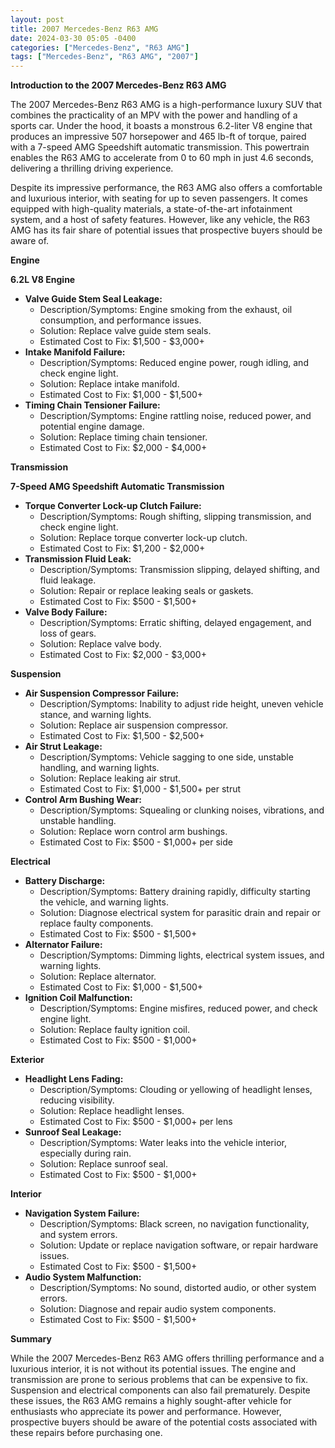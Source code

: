 ```yaml
---
layout: post
title: 2007 Mercedes-Benz R63 AMG
date: 2024-03-30 05:05 -0400
categories: ["Mercedes-Benz", "R63 AMG"]
tags: ["Mercedes-Benz", "R63 AMG", "2007"]
---
```

**Introduction to the 2007 Mercedes-Benz R63 AMG**

The 2007 Mercedes-Benz R63 AMG is a high-performance luxury SUV that combines the practicality of an MPV with the power and handling of a sports car. Under the hood, it boasts a monstrous 6.2-liter V8 engine that produces an impressive 507 horsepower and 465 lb-ft of torque, paired with a 7-speed AMG Speedshift automatic transmission. This powertrain enables the R63 AMG to accelerate from 0 to 60 mph in just 4.6 seconds, delivering a thrilling driving experience.

Despite its impressive performance, the R63 AMG also offers a comfortable and luxurious interior, with seating for up to seven passengers. It comes equipped with high-quality materials, a state-of-the-art infotainment system, and a host of safety features. However, like any vehicle, the R63 AMG has its fair share of potential issues that prospective buyers should be aware of.

**Engine**

**6.2L V8 Engine**

* **Valve Guide Stem Seal Leakage:**
    * Description/Symptoms: Engine smoking from the exhaust, oil consumption, and performance issues.
    * Solution: Replace valve guide stem seals.
    * Estimated Cost to Fix: $1,500 - $3,000+
* **Intake Manifold Failure:**
    * Description/Symptoms: Reduced engine power, rough idling, and check engine light.
    * Solution: Replace intake manifold.
    * Estimated Cost to Fix: $1,000 - $1,500+
* **Timing Chain Tensioner Failure:**
    * Description/Symptoms: Engine rattling noise, reduced power, and potential engine damage.
    * Solution: Replace timing chain tensioner.
    * Estimated Cost to Fix: $2,000 - $4,000+

**Transmission**

**7-Speed AMG Speedshift Automatic Transmission**

* **Torque Converter Lock-up Clutch Failure:**
    * Description/Symptoms: Rough shifting, slipping transmission, and check engine light.
    * Solution: Replace torque converter lock-up clutch.
    * Estimated Cost to Fix: $1,200 - $2,000+
* **Transmission Fluid Leak:**
    * Description/Symptoms: Transmission slipping, delayed shifting, and fluid leakage.
    * Solution: Repair or replace leaking seals or gaskets.
    * Estimated Cost to Fix: $500 - $1,500+
* **Valve Body Failure:**
    * Description/Symptoms: Erratic shifting, delayed engagement, and loss of gears.
    * Solution: Replace valve body.
    * Estimated Cost to Fix: $2,000 - $3,000+

**Suspension**

* **Air Suspension Compressor Failure:**
    * Description/Symptoms: Inability to adjust ride height, uneven vehicle stance, and warning lights.
    * Solution: Replace air suspension compressor.
    * Estimated Cost to Fix: $1,500 - $2,500+
* **Air Strut Leakage:**
    * Description/Symptoms: Vehicle sagging to one side, unstable handling, and warning lights.
    * Solution: Replace leaking air strut.
    * Estimated Cost to Fix: $1,000 - $1,500+ per strut
* **Control Arm Bushing Wear:**
    * Description/Symptoms: Squealing or clunking noises, vibrations, and unstable handling.
    * Solution: Replace worn control arm bushings.
    * Estimated Cost to Fix: $500 - $1,000+ per side

**Electrical**

* **Battery Discharge:**
    * Description/Symptoms: Battery draining rapidly, difficulty starting the vehicle, and warning lights.
    * Solution: Diagnose electrical system for parasitic drain and repair or replace faulty components.
    * Estimated Cost to Fix: $500 - $1,500+
* **Alternator Failure:**
    * Description/Symptoms: Dimming lights, electrical system issues, and warning lights.
    * Solution: Replace alternator.
    * Estimated Cost to Fix: $1,000 - $1,500+
* **Ignition Coil Malfunction:**
    * Description/Symptoms: Engine misfires, reduced power, and check engine light.
    * Solution: Replace faulty ignition coil.
    * Estimated Cost to Fix: $500 - $1,000+

**Exterior**

* **Headlight Lens Fading:**
    * Description/Symptoms: Clouding or yellowing of headlight lenses, reducing visibility.
    * Solution: Replace headlight lenses.
    * Estimated Cost to Fix: $500 - $1,000+ per lens
* **Sunroof Seal Leakage:**
    * Description/Symptoms: Water leaks into the vehicle interior, especially during rain.
    * Solution: Replace sunroof seal.
    * Estimated Cost to Fix: $500 - $1,000+

**Interior**

* **Navigation System Failure:**
    * Description/Symptoms: Black screen, no navigation functionality, and system errors.
    * Solution: Update or replace navigation software, or repair hardware issues.
    * Estimated Cost to Fix: $500 - $1,500+
* **Audio System Malfunction:**
    * Description/Symptoms: No sound, distorted audio, or other system errors.
    * Solution: Diagnose and repair audio system components.
    * Estimated Cost to Fix: $500 - $1,500+

**Summary**

While the 2007 Mercedes-Benz R63 AMG offers thrilling performance and a luxurious interior, it is not without its potential issues. The engine and transmission are prone to serious problems that can be expensive to fix. Suspension and electrical components can also fail prematurely. Despite these issues, the R63 AMG remains a highly sought-after vehicle for enthusiasts who appreciate its power and performance. However, prospective buyers should be aware of the potential costs associated with these repairs before purchasing one.
